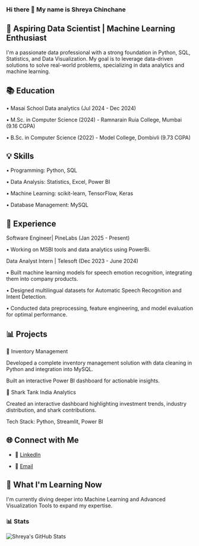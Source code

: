 ### Hi there 👋 My name is Shreya Chinchane



## 🚀 Aspiring Data Scientist | Machine Learning Enthusiast


I'm a passionate data professional with a strong foundation in Python, SQL, Statistics, and Data Visualization. My goal is to leverage data-driven solutions to solve real-world problems, specializing in data analytics and machine learning.


## 📚 Education


• Masai School Data analytics (Jul 2024 - Dec 2024)

• M.Sc. in Computer Science (2024) - Ramnarain Ruia College, Mumbai (9.16 CGPA)

• B.Sc. in Computer Science (2022) - Model College, Dombivli (9.73 CGPA)


## 💡 Skills


• Programming: Python, SQL

• Data Analysis: Statistics, Excel, Power BI

• Machine Learning: scikit-learn, TensorFlow, Keras

• Database Management: MySQL


## 🌟 Experience

Software Engineer| PineLabs (Jan 2025 - Present)

• Working on MSBI tools and data analytics using PowerBi.


Data Analyst Intern | Telesoft (Dec 2023 - June 2024)

• Built machine learning models for speech emotion recognition, integrating them into company products.

• Designed multilingual datasets for Automatic Speech Recognition and Intent Detection.

• Conducted data preprocessing, feature engineering, and model evaluation for optimal performance.


## 📊 Projects


🔹 Inventory Management

Developed a complete inventory management solution with data cleaning in Python and integration into MySQL.

Built an interactive Power BI dashboard for actionable insights.



🔹 Shark Tank India Analytics

Created an interactive dashboard highlighting investment trends, industry distribution, and shark contributions.

Tech Stack: Python, Streamlit, Power BI



## 🌐 Connect with Me

- 💼 [LinkedIn](https://www.linkedin.com/in/shreya-chinchane/)
  
- 📧 [Email](mailto:chinchaneshreya@gmail.com)



## 📖 What I'm Learning Now

I'm currently diving deeper into Machine Learning and Advanced Visualization Tools to expand my expertise.


### 📊 Stats
 
![Shreya's GitHub Stats](https://github-readme-stats.vercel.app/api?username=Shreya-Chinchane&show_icons=true&theme=radical)
 


